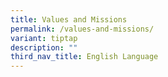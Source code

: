 ```yaml
---
title: Values and Missions
permalink: /values-and-missions/
variant: tiptap
description: ""
third_nav_title: English Language
---
```

